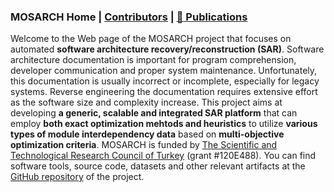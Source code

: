 ### MOSARCH Home | [Contributors](./people.html) | [:page_with_curl: Publications](./publications.html)

Welcome to the Web page of the MOSARCH project that focuses on automated **software architecture recovery/reconstruction (SAR)**. Software architecture documentation is important for program comprehension, developer communication and proper system maintenance. Unfortunately, this documentation is usually incorrect or incomplete, especially for legacy systems. Reverse engineering the documentation requires extensive effort as the software size and complexity increase. This project aims at developing **a generic, scalable and integrated SAR platform** that can employ **both exact optimization mehtods and heuristics** to utilize **various types of module interdependency data** based on **multi-objective optimization criteria**. MOSARCH is funded by [The Scientific and Technological Research Council of Turkey](https://tubitak.gov.tr/en) (grant #120E488). You can find software tools, source code, datasets and other relevant artifacts at the [GitHub repository](https://github.com/hasansozer/MOSARCH) of the project.
